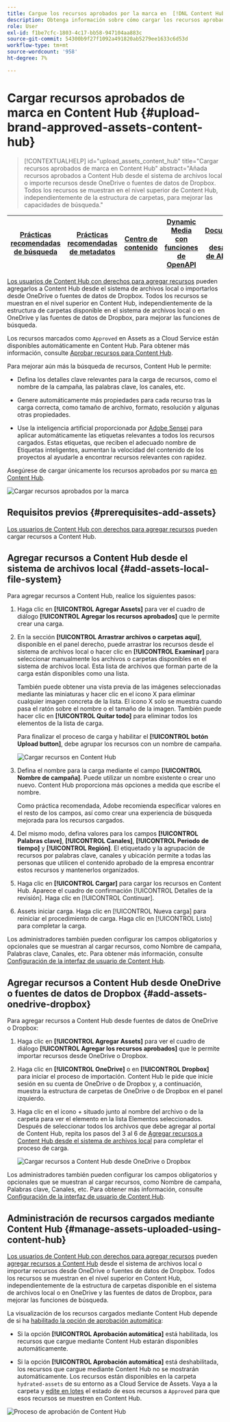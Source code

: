 ```yaml
---
title: Cargue los recursos aprobados por la marca en  [!DNL Content Hub]
description: Obtenga información sobre cómo cargar los recursos aprobados por la marca en Content Hub
role: User
exl-id: f1be7cfc-1803-4c17-bb58-947104aa883c
source-git-commit: 54300b9f27f1092a491820ab5279ee1633c6d53d
workflow-type: tm+mt
source-wordcount: '958'
ht-degree: 7%

---
```


# Cargar recursos aprobados de marca en Content Hub {#upload-brand-approved-assets-content-hub}

>[!CONTEXTUALHELP]
>id="upload_assets_content_hub"
>title="Cargar recursos aprobados de marca en Content Hub"
>abstract="Añada recursos aprobados a Content Hub desde el sistema de archivos local o importe recursos desde OneDrive o fuentes de datos de Dropbox. Todos los recursos se muestran en el nivel superior de Content Hub, independientemente de la estructura de carpetas, para mejorar las capacidades de búsqueda."

| [Prácticas recomendadas de búsqueda](/help/assets/search-best-practices.md) | [Prácticas recomendadas de metadatos](/help/assets/metadata-best-practices.md) | [Centro de contenido](/help/assets/product-overview.md) | [Dynamic Media con funciones de OpenAPI](/help/assets/dynamic-media-open-apis-overview.md) | [Documentación de desarrollador de AEM Assets](https://developer.adobe.com/experience-cloud/experience-manager-apis/) |
| ------------- | --------------------------- |---------|----|-----|

[Los usuarios de Content Hub con derechos para agregar recursos](/help/assets/deploy-content-hub.md#onboard-content-hub-users-add-assets) pueden agregarlos a Content Hub desde el sistema de archivos local o importarlos desde OneDrive o fuentes de datos de Dropbox. Todos los recursos se muestran en el nivel superior en Content Hub, independientemente de la estructura de carpetas disponible en el sistema de archivos local o en OneDrive y las fuentes de datos de Dropbox, para mejorar las funciones de búsqueda.

Los recursos marcados como `Approved` en Assets as a Cloud Service están disponibles automáticamente en Content Hub. Para obtener más información, consulte [Aprobar recursos para Content Hub](/help/assets/approve-assets-content-hub.md).

Para mejorar aún más la búsqueda de recursos, Content Hub le permite:

* Defina los detalles clave relevantes para la carga de recursos, como el nombre de la campaña, las palabras clave, los canales, etc.

* Genere automáticamente más propiedades para cada recurso tras la carga correcta, como tamaño de archivo, formato, resolución y algunas otras propiedades.

* Use la inteligencia artificial proporcionada por [Adobe Sensei](https://www.adobe.com/es/sensei.html) para aplicar automáticamente las etiquetas relevantes a todos los recursos cargados. Estas etiquetas, que reciben el adecuado nombre de Etiquetas inteligentes, aumentan la velocidad del contenido de los proyectos al ayudarle a encontrar recursos relevantes con rapidez.

Asegúrese de cargar únicamente los recursos aprobados por su marca [en Content Hub](/help/assets/approve-assets.md).

![Cargar recursos aprobados por la marca](assets/upload-brand-approved-assets.png)

## Requisitos previos {#prerequisites-add-assets}

[Los usuarios de Content Hub con derechos para agregar recursos](/help/assets/deploy-content-hub.md#onboard-content-hub-users-add-assets) pueden cargar recursos a Content Hub.

## Agregar recursos a Content Hub desde el sistema de archivos local {#add-assets-local-file-system}

Para agregar recursos a Content Hub, realice los siguientes pasos:

1. Haga clic en **[!UICONTROL Agregar Assets]** para ver el cuadro de diálogo **[!UICONTROL Agregar los recursos aprobados]** que le permite crear una carga.

1. En la sección **[!UICONTROL Arrastrar archivos o carpetas aquí]**, disponible en el panel derecho, puede arrastrar los recursos desde el sistema de archivos local o hacer clic en **[!UICONTROL Examinar]** para seleccionar manualmente los archivos o carpetas disponibles en el sistema de archivos local. Esta lista de archivos que forman parte de la carga están disponibles como una lista.


   También puede obtener una vista previa de las imágenes seleccionadas mediante las miniaturas y hacer clic en el icono X para eliminar cualquier imagen concreta de la lista. El icono X solo se muestra cuando pasa el ratón sobre el nombre o el tamaño de la imagen. También puede hacer clic en **[!UICONTROL Quitar todo]** para eliminar todos los elementos de la lista de carga.

   Para finalizar el proceso de carga y habilitar el **[!UICONTROL botón Upload button]**, debe agrupar los recursos con un nombre de campaña.

   ![Cargar recursos en Content Hub](assets/upload-assets-content-hub.png)

1. Defina el nombre para la carga mediante el campo **[!UICONTROL Nombre de campaña]**. Puede utilizar un nombre existente o crear uno nuevo. Content Hub proporciona más opciones a medida que escribe el nombre. <!--You can define multiple Campaign names for your upload. While you are typing a name, either click anywhere else within the dialog box or press the `,` (Comma) key to register the name.-->

   Como práctica recomendada, Adobe recomienda especificar valores en el resto de los campos, así como crear una experiencia de búsqueda mejorada para los recursos cargados.

1. Del mismo modo, defina valores para los campos **[!UICONTROL Palabras clave]**, **[!UICONTROL Canales]**, **[!UICONTROL Periodo de tiempo]** y **[!UICONTROL Región]**. El etiquetado y la agrupación de recursos por palabras clave, canales y ubicación permite a todas las personas que utilicen el contenido aprobado de la empresa encontrar estos recursos y mantenerlos organizados.

1. Haga clic en **[!UICONTROL Cargar]** para cargar los recursos en Content Hub. Aparece el cuadro de confirmación [!UICONTROL Detalles de la revisión]. Haga clic en [!UICONTROL Continuar].

1. Assets iniciar carga. Haga clic en [!UICONTROL Nueva carga] para reiniciar el procedimiento de carga. Haga clic en [!UICONTROL Listo] para completar la carga.

Los administradores también pueden configurar los campos obligatorios y opcionales que se muestran al cargar recursos, como Nombre de campaña, Palabras clave, Canales, etc. Para obtener más información, consulte [Configuración de la interfaz de usuario de Content Hub](configure-content-hub-ui-options.md#configure-upload-options-content-hub).


## Agregar recursos a Content Hub desde OneDrive o fuentes de datos de Dropbox {#add-assets-onedrive-dropbox}

Para agregar recursos a Content Hub desde fuentes de datos de OneDrive o Dropbox:

1. Haga clic en **[!UICONTROL Agregar Assets]** para ver el cuadro de diálogo **[!UICONTROL Agregar los recursos aprobados]** que le permite importar recursos desde OneDrive o Dropbox.

1. Haga clic en **[!UICONTROL OneDrive]** o en **[!UICONTROL Dropbox]** para iniciar el proceso de importación. Content Hub le pide que inicie sesión en su cuenta de OneDrive o de Dropbox y, a continuación, muestra la estructura de carpetas de OneDrive o de Dropbox en el panel izquierdo.

1. Haga clic en el icono + situado junto al nombre del archivo o de la carpeta para ver el elemento en la lista Elementos seleccionados. Después de seleccionar todos los archivos que debe agregar al portal de Content Hub, repita los pasos del 3 al 6 de [Agregar recursos a Content Hub desde el sistema de archivos local](#add-assets-local-file-system) para completar el proceso de carga.

   ![Cargar recursos a Content Hub desde OneDrive o Dropbox](assets/add-assets-onedrive-dropbox.png)

Los administradores también pueden configurar los campos obligatorios y opcionales que se muestran al cargar recursos, como Nombre de campaña, Palabras clave, Canales, etc. Para obtener más información, consulte [Configuración de la interfaz de usuario de Content Hub](configure-content-hub-ui-options.md#configure-upload-options-content-hub).

## Administración de recursos cargados mediante Content Hub {#manage-assets-uploaded-using-content-hub}

[Los usuarios de Content Hub con derechos para agregar recursos](/help/assets/deploy-content-hub.md#onboard-content-hub-users-add-assets) pueden [agregar recursos a Content Hub](/help/assets/upload-brand-approved-assets.md) desde el sistema de archivos local o importar recursos desde OneDrive o fuentes de datos de Dropbox. Todos los recursos se muestran en el nivel superior en Content Hub, independientemente de la estructura de carpetas disponible en el sistema de archivos local o en OneDrive y las fuentes de datos de Dropbox, para mejorar las funciones de búsqueda.

La visualización de los recursos cargados mediante Content Hub depende de si ha [habilitado la opción de aprobación automática](/help/assets/configure-content-hub-ui-options.md#configure-import-options-content-hub):

* Si la opción **[!UICONTROL Aprobación automática]** está habilitada, los recursos que cargue mediante Content Hub estarán disponibles automáticamente.

* Si la opción **[!UICONTROL Aprobación automática]** está deshabilitada, los recursos que cargue mediante Content Hub no se mostrarán automáticamente. Los recursos están disponibles en la carpeta `hydrated-assets` de su entorno as a Cloud Service de Assets. Vaya a la carpeta y [edite en lotes](#bulk-approve-assets-content-hub) el estado de esos recursos a `Approved` para que esos recursos se muestren en Content Hub.

![Proceso de aprobación de Content Hub](/help/assets/assets/content-hub-approval.png)

